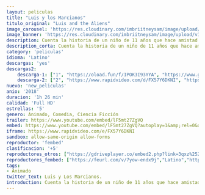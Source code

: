 ```yaml
---
layout: peliculas
title: "Luis y los Marcianos"
titulo_original: "Luis and the Aliens"
image_carousel: 'https://res.cloudinary.com/imbriitneysam/image/upload/v1542058736/marcianos-poster-min.jpg'
image_banner: 'https://res.cloudinary.com/imbriitneysam/image/upload/v1542058737/marcianos-banner-min.jpg'
description: Cuenta la historia de un niño de 11 años que hace amistad con tres adorables alienígenas, que estrellan su OVNI en su casa. A cambio de la ayuda de Luis para encontrar el material que compraron para buscar volver a su hogar, salvan a Luis de un internado, siguiendo una emocionante aventura.
description_corta: Cuenta la historia de un niño de 11 años que hace amistad con tres adorables alienígenas, que estrellan su OVNI en su casa. A cambio de la ayuda de Luis para encontrar el material que compraron para buscar volver a su hogar, salvan a Luis de...
category: 'peliculas'
idioma: 'Latino'
descargas: 'yes'
descargas2:
    descarga-1: ["1", "https://oload.fun/f/IPOK3I93YYA", "https://www.google.com/s2/favicons?domain=openload.co","OpenLoad","https://res.cloudinary.com/imbriitneysam/image/upload/v1541473684/mexico.png", "Latino", "Full HD"]
    descarga-2: ["2", "https://www.rapidvideo.com/d/FX57Y6DKNI", "https://www.google.com/s2/favicons?domain=www.rapidvideo.com","RapidVideo","https://res.cloudinary.com/imbriitneysam/image/upload/v1541473684/mexico.png", "Latino", "Full HD"]
nuevo: 'new_peliculas'
anio: '2018'
duracion: '1h 26 min'
calidad: 'Full HD'
estrellas: '5'
genero: Animado, Comedia, Ciencia Ficción
trailer: https://www.youtube.com/embed/lF5mt27ZgVQ
embed: https://www.youtube.com/embed/lF5mt27ZgVQ?autoplay=1&amp;rel=0&amp;hd=1&border=0&wmode=opaque&enablejsapi=1&modestbranding=1&controls=1&showinfo=0
iframe: https://www.rapidvideo.com/e/FX57Y6DKNI
sandbox: allow-same-origin allow-forms
reproductor: 'fembed'
clasificacion: '+5'
reproductores_otros: ["https://gdriveplayer.co/embed2.php?link=3qxz%252FAUtQt308SLkZyfxEwbdbbw%252B4hHtkrIgxhaPixeDVEpoPP%252FVSeIStYamLSfHAVHF%252Bdv2ePoKTOmDZejRfhflYK%252FWZSyYmuBX9GX62H8i9jq1FAJeyMKC4ex0enNvqRkyWUppOErDvTHyOHOIDU4%252BA30%252FFqpDx%252FESI1cqt8Dbx%252BNnz6acP0OejuV3NAJ%252Fo5ekV0wx%252FCEUrBfxqZrhI%252BJPfBWd6tETsker898tGN9NdEu2F58e4RsZr3b%252B1vsjUCDiB9MxYpdmS3z1Jd%252B3Y3Ed7BT3Zw6l%252BEsf6kDHDfKTYZUhn4GZlZFrgIxYcNL9KHBwKiIuMPfdBv7P7bI0lgK4QGkECvosyrlunQ2I5B%252Fw%253D%253D","Latino","https://movcloud.net/embed/qb-SaqMtEcd8","Latino"]
reproductores_fembed: ["https://feurl.com/v/7yow-endx9j","Latino","https://feurl.com/v/365y4tm6ekn68ym","Latino","https://feurl.com/v/5d0w1cdwelddd7e","Latino"]
tags:
- Animado
twitter_text: Luis y Los Marcianos.
introduction: Cuenta la historia de un niño de 11 años que hace amistad con tres adorables alienígenas, que estrellan su OVNI en su casa. A cambio de la ayuda de Luis para encontrar el material que compraron para buscar volver a su hogar, salvan a Luis de...
---
```












